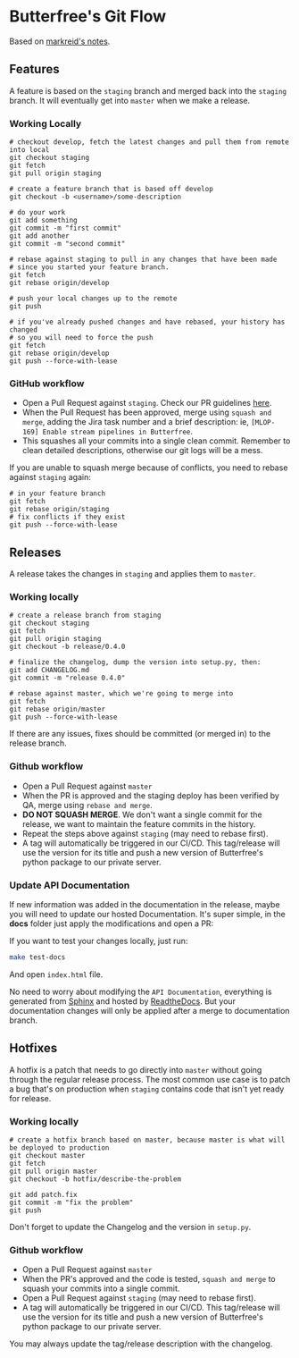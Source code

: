 # Butterfree's Git Flow
Based on [markreid's notes](https://gist.github.com/markreid/12e7c2203916b93d23c27a263f6091a0).

## Features

A feature is based on the `staging` branch and merged back into the `staging` branch.
It will eventually get into `master` when we make a release.


### Working Locally

```
# checkout develop, fetch the latest changes and pull them from remote into local
git checkout staging
git fetch
git pull origin staging

# create a feature branch that is based off develop
git checkout -b <username>/some-description

# do your work
git add something
git commit -m "first commit"
git add another
git commit -m "second commit"

# rebase against staging to pull in any changes that have been made
# since you started your feature branch.
git fetch
git rebase origin/develop

# push your local changes up to the remote
git push

# if you've already pushed changes and have rebased, your history has changed
# so you will need to force the push
git fetch
git rebase origin/develop
git push --force-with-lease
````


### GitHub workflow

- Open a Pull Request against `staging`. Check our PR guidelines [here](https://github.com/quintoandar/butterfree/blob/master/CONTRIBUTING.md#pull-request-guideline).
- When the Pull Request has been approved, merge using `squash and merge`, adding the Jira task number and a brief description:
ie, `[MLOP-169] Enable stream pipelines in Butterfree`.
- This squashes all your commits into a single clean commit. Remember to clean detailed descriptions, otherwise our git logs will be a mess.

If you are unable to squash merge because of conflicts, you need to rebase against `staging` again:

```
# in your feature branch
git fetch
git rebase origin/staging
# fix conflicts if they exist
git push --force-with-lease
```


## Releases

A release takes the changes in `staging` and applies them to `master`.


### Working locally


```
# create a release branch from staging
git checkout staging
git fetch
git pull origin staging
git checkout -b release/0.4.0

# finalize the changelog, dump the version into setup.py, then:
git add CHANGELOG.md
git commit -m "release 0.4.0"

# rebase against master, which we're going to merge into
git fetch
git rebase origin/master
git push --force-with-lease
```

If there are any issues, fixes should be committed (or merged in) to the release branch.

### Github workflow

- Open a Pull Request against `master`
- When the PR is approved and the staging deploy has been verified by QA, merge using `rebase and merge`.
- **DO NOT SQUASH MERGE**. We don't want a single commit for the release, we want to maintain the feature commits in the history.
- Repeat the steps above against `staging` (may need to rebase first).
- A tag will automatically be triggered in our CI/CD. This tag/release will use the version for its title and push a new version
of Butterfree's python package to our private server.

### Update API Documentation

If new information was added in the documentation in the release, maybe you will need to update our hosted Documentation. It's super simple, in the **docs** folder just apply the modifications and open a PR:

If you want to test your changes locally, just run:
 
```bash
make test-docs
```

And open `index.html` file. 

No need to worry about modifying the `API Documentation`,  everything is generated from [Sphinx](https://www.sphinx-doc.org/en/master/index.html) and hosted by [ReadtheDocs](https://readthedocs.org/). But your documentation changes will only be applied after a merge to documentation branch.


## Hotfixes

A hotfix is a patch that needs to go directly into `master` without going through the regular release process.
The most common use case is to patch a bug that's on production when `staging` contains code that isn't yet ready for release.


### Working locally

```
# create a hotfix branch based on master, because master is what will be deployed to production
git checkout master
git fetch
git pull origin master
git checkout -b hotfix/describe-the-problem

git add patch.fix
git commit -m "fix the problem"
git push
```

Don't forget to update the Changelog and the version in `setup.py`.

### Github workflow

- Open a Pull Request against `master`
- When the PR's approved and the code is tested, `squash and merge` to squash your commits into a single commit.
- Open a Pull Request against `staging` (may need to rebase first).
- A tag will automatically be triggered in our CI/CD. This tag/release will use the version for its title and push a new version
of Butterfree's python package to our private server.

You may always update the tag/release description with the changelog.
